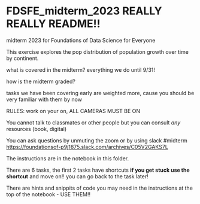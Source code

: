 # FDSFE_midterm_2023 REALLY REALLY README!!
midterm 2023 for Foundations of Data Science for Everyone

This exercise explores the pop distribution of population growth  over time by continent.

what is covered in the midterm? everything we do until 9/31!

how is the midterm graded?

tasks we have been covering early are weighted more, cause you should be very familiar with them by now

RULES: work on your on, ALL CAMERAS MUST BE ON

You cannot talk to classmates or other people but you can consult _any_ resources (book, digital)

You can ask questions by unmuting the zoom or by using slack #midterm https://foundationsof-p9j1875.slack.com/archives/C05V2GAKS7L

The instructions are in the notebook in this folder. 

There are 6 tasks, the first 2 tasks have shortcuts  **if you get stuck use the shortcut** and move on!! you can go back to the task later!

There are hints and snippits of code you may need in the instructions at the top of the notebook - USE THEM!!
